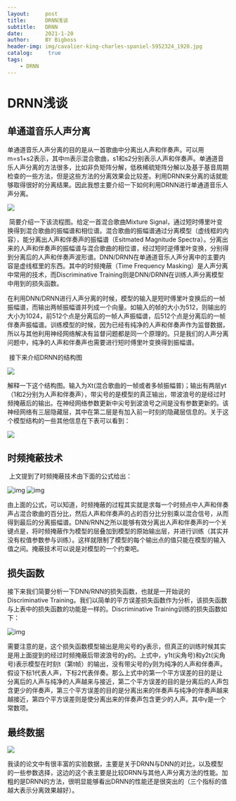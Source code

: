 ```yaml
---
layout:     post
title:      DRNN浅谈
subtitle:   DRNN
date:       2021-1-20
author:     BY Bigboss
header-img: img/cavalier-king-charles-spaniel-5952324_1920.jpg
catalog: 	 true
tags:
    - DRNN
---
```

# DRNN浅谈

## 单通道音乐人声分离

​	单通道音乐人声分离的目的是从一首歌曲中分离出人声和伴奏声。可以用m=s1+s2表示，其中m表示混合歌曲，s1和s2分别表示人声和伴奏声。单通道音乐人声分离的方法很多，比如非负矩阵分解，低秩稀硫矩阵分解以及基于基音周期检查的一些方法，但是这些方法的分离效果会比较差。利用DRNN来分离的话就能够取得很好的分离结果。因此我想主要介绍一下如何利用DRNN进行单通道音乐人声分离。

![](https://ftp.bmp.ovh/imgs/2021/02/e5595faa58092a8e.jpg)



​	简要介绍一下该流程图。给定一首混合歌曲Mixture Signal，通过短时傅里叶变换得到混合歌曲的振幅谱和相位谱。混合歌曲的振幅谱通过分离模型（虚线框的内容），能分离出人声和伴奏声的振幅谱（Esitmated Magnitude Spectra）。分离出来的人声和伴奏声的振幅谱与混合歌曲的相位谱，经过短时逆傅里叶变换，分别得到分离后的人声和伴奏声波形谱。DNN/DRNN在单通道音乐人声分离中的主要内容是虚线框里的东西。其中的时频掩蔽（Time Frequency Masking）是人声分离中常用的技术，而Discriminative Training则是DNN/DRNN在训练人声分离模型中用到的损失函数。

​	在利用DNN/DRNN进行人声分离的时候，模型的输入是短时傅里叶变换后的一帧振幅谱，而输出两帧振幅谱并列成一个向量。如输入的帧的大小为512，则输出的大小为1024，前512个点是分离后的一帧人声振幅谱，后512个点是分离后的一帧伴奏声振幅谱。训练模型的时候，因为已经有纯净的人声和伴奏声作为监督数据，所以与其他利用神经网络解决有监督问题都是同一个原理的。只是我们的人声分离问题中，纯净的人声和伴奏声也需要进行短时傅里叶变换得到振幅谱。

​	接下来介绍DRNN的结构图

![](https://ftp.bmp.ovh/imgs/2021/02/86156e062c2ed0db.png)



​	解释一下这个结构图。输入为Xt(混合歌曲的一帧或者多帧振幅普)；输出有两层yt（1和2分别为人声和伴奏声），带尖号的是模型的真正输出，带波浪号的是经过时频掩蔽后的输出。在神经网络参数更新中尖号到波浪号之间是没有参数更新的。该神经网络有三层隐藏层，其中在第二层是有加入前一时刻的隐藏层信息的。关于这个模型结构的一些其他信息在下表可以看到：

![](https://ftp.bmp.ovh/imgs/2021/02/9327113603b14bcb.png)

## 时频掩蔽技术

​	上文提到了时频掩蔽技术由下面的公式给出：

![img](https://img-blog.csdn.net/20160322200840254?watermark/2/text/aHR0cDovL2Jsb2cuY3Nkbi5uZXQv/font/5a6L5L2T/fontsize/400/fill/I0JBQkFCMA==/dissolve/70/gravity/Center)     ![img](https://img-blog.csdn.net/20160322201021849?watermark/2/text/aHR0cDovL2Jsb2cuY3Nkbi5uZXQv/font/5a6L5L2T/fontsize/400/fill/I0JBQkFCMA==/dissolve/70/gravity/Center)

由上面的公式，可以知道，时频掩蔽的过程其实就是求每一个时频点中人声和伴奏声占混合歌曲的百分比，然后人声和伴奏声的占的百分比分别乘以混合信号，从而得到最后的分离振幅谱。DNN/RNN之所以能够有效分离出人声和伴奏声的一个关键点是，将时频掩蔽作为模型的层叠加到模型的原始输出层，并进行训练（其实并没有权值参数参与训练）。这样就限制了模型的每个输出点的值只能在模型的输入值之间。掩蔽技术可以说是对模型的一个约束吧。

## 损失函数

接下来我们简要分析一下DNN/RNN的损失函数，也就是一开始说的Discriminative Training。我们以简单的平方误差损失函数作为分析，该损失函数与上表中的损失函数的功能是一样的。Discriminative Training训练的损失函数如下：

![img](https://img-blog.csdn.net/20160322202253554?watermark/2/text/aHR0cDovL2Jsb2cuY3Nkbi5uZXQv/font/5a6L5L2T/fontsize/400/fill/I0JBQkFCMA==/dissolve/70/gravity/Center)

需要注意的是，这个损失函数模型输出是用尖号的y表示，但真正的训练时候其实是用上面提到的经过时频掩蔽后带波浪号的y的。上式中，y1t(尖角号)和y2t(尖角号)表示模型在时刻t（第t帧）的输出，没有带尖号的y则为纯净的人声和伴奏声。假设下标1代表人声，下标2代表伴奏。那么上式中的第一个平方误差的目的是让分离后的人声与纯净的人声越来与接近，第二个平方误差的目的是分离后的人声包含更少的伴奏声，第三个平方误差的目的是分离出来的伴奏声与纯净的伴奏声越来越接近，第四个平方误差则是使分离出来的伴奏声包含更少的人声。其中γ是一个常数项。

## 最终数据

![](https://ftp.bmp.ovh/imgs/2021/02/e2d2667c5e0657ab.png)

​	我读的论文中有很丰富的实验数据，主要是关于DRNN与DNN的对比，以及模型的一些参数选择，这边的这个表主要是比较DRNN与其他人声分离方法的性能。加粗的是DRNN的方法，很明显能够看出DRNN的性能还是很突出的（三个指标的值越大表示分离效果越好）。
